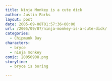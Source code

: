 ```yaml
---
title: Ninja Monkey is a cute dick
author: Justin Parks
layout: post
date: 2005-09-08T01:57:36+00:00
url: /2005/09/07/ninja-monkey-is-a-cute-dick/
categories:
  - Chipmunk Bay
characters:
  - bryce
  - ninja monkey
comic: 20050908.png
storyline:
  - bryce is boring  

---
```

